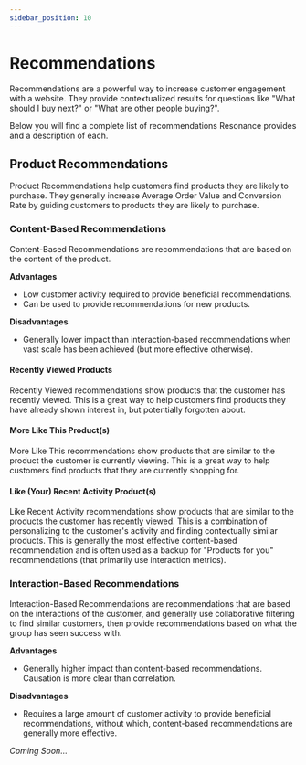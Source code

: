 ```yaml
---
sidebar_position: 10
---
```


# Recommendations

Recommendations are a powerful way to increase customer engagement with a website. They provide contextualized results for questions like "What should I buy next?" or "What are other people buying?".

Below you will find a complete list of recommendations Resonance provides and a description of each.

## Product Recommendations

Product Recommendations help customers find products they are likely to purchase. They generally increase Average Order Value and Conversion Rate by guiding customers to products they are likely to purchase.

### Content-Based Recommendations

Content-Based Recommendations are recommendations that are based on the content of the product. 

**Advantages**

- Low customer activity required to provide beneficial recommendations.
- Can be used to provide recommendations for new products.

**Disadvantages**

- Generally lower impact than interaction-based recommendations when vast scale has been achieved (but more effective otherwise).

#### Recently Viewed Products

Recently Viewed recommendations show products that the customer has recently viewed. This is a great way to help customers find products they have already shown interest in, but potentially forgotten about.

#### More Like This Product(s)

More Like This recommendations show products that are similar to the product the customer is currently viewing. This is a great way to help customers find products that they are currently shopping for.

#### Like (Your) Recent Activity Product(s)

Like Recent Activity recommendations show products that are similar to the products the customer has recently viewed. This is a combination of personalizing to the customer's activity and finding contextually similar products. This is generally the most effective content-based recommendation and is often used as a backup for "Products for you" recommendations (that primarily use interaction metrics).

### Interaction-Based Recommendations

Interaction-Based Recommendations are recommendations that are based on the interactions of the customer, and generally use collaborative filtering to find similar customers, then provide recommendations based on what the group has seen success with.

**Advantages**

- Generally higher impact than content-based recommendations. Causation is more clear than correlation.

**Disadvantages**

- Requires a large amount of customer activity to provide beneficial recommendations, without which, content-based recommendations are generally more effective.

_Coming Soon..._
